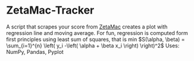 # ZetaMac-Tracker
A script that scrapes your score from [ZetaMac](https://arithmetic.zetamac.com/) creates a plot with regression line and moving average.
For fun, regression is computed form first principles using least sum of squares, that is min $S(\alpha, \beta) = \sum_{i=1}^{n} \left( y_i -\left( \alpha + \beta x_i \right) \right)^2$
Uses: NumPy, Pandas, Pyplot
